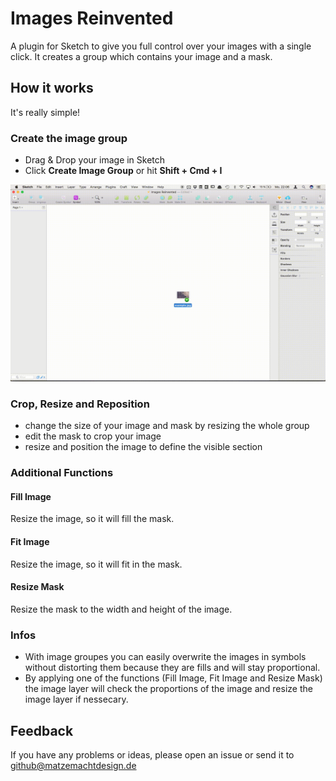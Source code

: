 # Images Reinvented
A plugin for Sketch to give you full control over your images with a single click. It creates a group which contains your image and a mask.

## How it works
It's really simple!

### Create the image group
- Drag & Drop your image in Sketch
- Click **Create Image Group** or hit **Shift + Cmd + I**

![Create Image Group GIF](/Docs/create-image-group.gif)

### Crop, Resize and Reposition
- change the size of your image and mask by resizing the whole group
- edit the mask to crop your image
- resize and position the image to define the visible section

### Additional Functions
#### Fill Image
Resize the image, so it will fill the mask.

#### Fit Image
Resize the image, so it will fit in the mask.

#### Resize Mask
Resize the mask to the width and height of the image.

### Infos
- With image groupes you can easily overwrite the images in symbols without distorting them because they are fills and will stay proportional.
- By applying one of the functions (Fill Image, Fit Image and Resize Mask) the image layer will check the proportions of the image and resize the image layer if nessecary.

## Feedback

If you have any problems or ideas, please open an issue or send it to github@matzemachtdesign.de
